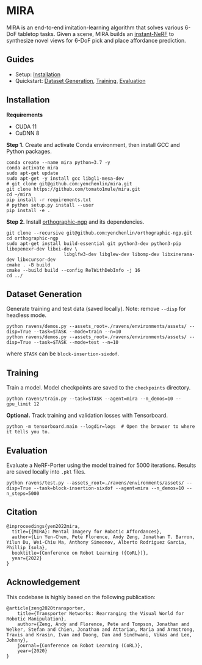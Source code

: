 # MIRA

MIRA is an end-to-end imitation-learning algorithm that solves various 6-DoF tabletop tasks. Given a scene, MIRA builds an [instant-NeRF](https://github.com/NVlabs/instant-ngp) to synthesize novel views for 6-DoF pick and place affordance prediction.

## Guides

- Setup: [Installation](#installation)
- Quickstart: [Dataset Generation](#dataset-generation), [Training](#training), [Evaluation](#evaluation)

## Installation

**Requirements**

- CUDA 11
- CuDNN 8

**Step 1.** Create and activate Conda environment, then install GCC and Python packages.

```shell
conda create --name mira python=3.7 -y
conda activate mira
sudo apt-get update
sudo apt-get -y install gcc libgl1-mesa-dev
# git clone git@github.com:yenchenlin/mira.git
git clone https://github.com/tomato1mule/mira.git
cd ~/mira
pip install -r requirements.txt
# python setup.py install --user
pip install -e .
```

**Step 2.** Install [orthographic-ngp](https://github.com/yenchenlin/orthographic-ngp/) and its dependencies.
```shell
git clone --recursive git@github.com:yenchenlin/orthographic-ngp.git
cd orthographic-ngp
sudo apt-get install build-essential git python3-dev python3-pip libopenexr-dev libxi-dev \
                     libglfw3-dev libglew-dev libomp-dev libxinerama-dev libxcursor-dev
cmake . -B build
cmake --build build --config RelWithDebInfo -j 16
cd ../
```

## Dataset Generation
Generate training and test data (saved locally). Note: remove `--disp` for headless mode.

```shell
python ravens/demos.py --assets_root=./ravens/environments/assets/ --disp=True --task=$TASK --mode=train --n=10
python ravens/demos.py --assets_root=./ravens/environments/assets/ --disp=True --task=$TASK --mode=test --n=10
```

where `$TASK` can be `block-insertion-sixdof`.

## Training

Train a model. Model checkpoints are saved to the `checkpoints` directory.

```shell
python ravens/train.py --task=$TASK --agent=mira --n_demos=10 --gpu_limit 12
```

**Optional.** Track training and validation losses with Tensorboard.

```shell
python -m tensorboard.main --logdir=logs  # Open the browser to where it tells you to.
```

## Evaluation

Evaluate a NeRF-Porter using the model trained for 5000 iterations. Results are saved locally into `.pkl` files.


```shell
python ravens/test.py --assets_root=./ravens/environments/assets/ --disp=True --task=block-insertion-sixdof --agent=mira --n_demos=10 --n_steps=5000
```

## Citation

```
@inproceedings{yen2022mira,
  title={{MIRA}: Mental Imagery for Robotic Affordances},
  author={Lin Yen-Chen, Pete Florence, Andy Zeng, Jonathan T. Barron, Yilun Du, Wei-Chiu Ma, Anthony Simeonov, Alberto Rodriguez Garcia, Phillip Isola},
  booktitle={Conference on Robot Learning ({CoRL})},
  year={2022}
}
```

## Acknowledgement

This codebase is highly based on the following publication:

```
@article{zeng2020transporter,
    title={Transporter Networks: Rearranging the Visual World for Robotic Manipulation},
    author={Zeng, Andy and Florence, Pete and Tompson, Jonathan and Welker, Stefan and Chien, Jonathan and Attarian, Maria and Armstrong, Travis and Krasin, Ivan and Duong, Dan and Sindhwani, Vikas and Lee, Johnny},
    journal={Conference on Robot Learning (CoRL)},
    year={2020}
}
```
